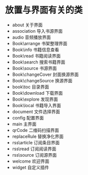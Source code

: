 # 放置与界面有关的类

* about 关于界面
* association 导入书源界面
* audio 音频播放界面
* Book\arrange 书架整理界面
* Book\info 书籍信息查看
* Book\read 书籍阅读界面
* Book\search 搜索书籍界面
* Book\source 书源界面
* Book\changeCover 封面换源界面
* Book\changeSource 换源界面
* book\toc 目录界面
* Book\download 下载界面
* Book\explore 发现界面
* Book\local 书籍导入界面
* document 文件选择界面
* config 配置界面
* main 主界面
* qrCode 二维码扫描界面
* replaceRule 替换净化界面
* rss\article 订阅条目界面
* rss\read 订阅阅读界面
* rss\source 订阅源界面
* welcome 欢迎界面
* widget 自定义插件